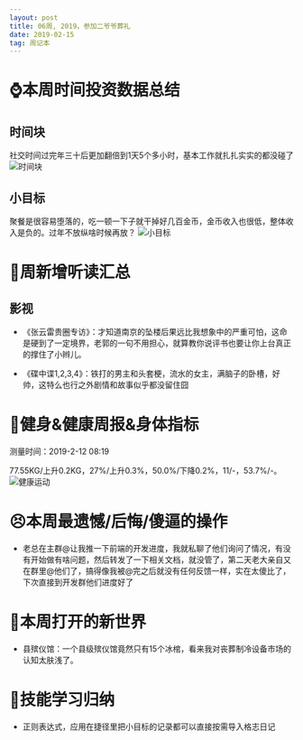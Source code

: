 ```yaml
---
layout: post
title: 06周, 2019，参加二爷爷葬礼
date: 2019-02-15
tag: 周记本
---
```


# ⌚️本周时间投资数据总结

## 时间块

社交时间过完年三十后更加翻倍到1天5个多小时，基本工作就扎扎实实的都没碰了
![时间块](https://upload-images.jianshu.io/upload_images/10043074-897a149613c3d1fc.png?imageMogr2/auto-orient/strip%7CimageView2/2/w/1240)

## 小目标
聚餐是很容易堕落的，吃一顿一下子就干掉好几百金币，金币收入也很低，整体收入是负的。过年不放纵啥时候再放？
![小目标](https://upload-images.jianshu.io/upload_images/10043074-32dde546ea127bd6.png?imageMogr2/auto-orient/strip%7CimageView2/2/w/1240)

# 📖周新增听读汇总

## 影视

- 《张云雷贵圈专访》：才知道南京的坠楼后果远比我想象中的严重可怕，这命是硬到了一定境界，老郭的一句不用担心，就算教你说评书也要让你上台真正的撑住了小辫儿。

- 《碟中谍1,2,3,4》：铁打的男主和头套梗，流水的女主，满脑子的卧槽，好帅，这特么也行之外剧情和故事似乎都没留住囧

# 👊健身&健康周报&身体指标

测量时间：2019-2-12 08:19

77.55KG/上升0.2KG，27%/上升0.3%，50.0%/下降0.2%，11/-，53.7%/-。
![健康运动](https://upload-images.jianshu.io/upload_images/10043074-d5bf5038342546b1.png?imageMogr2/auto-orient/strip%7CimageView2/2/w/1240)


# 😣本周最遗憾/后悔/傻逼的操作

- 老总在主群@让我推一下前端的开发进度，我就私聊了他们询问了情况，有没有开始做有啥问题，然后转发了一下相关文档，就没管了，第二天老大亲自又在群里@他们了，搞得像我被@完之后就没有任何反馈一样，实在太傻比了，下次直接到开发群他们进度好了

# 🦖本周打开的新世界

- 县殡仪馆：一个县级殡仪馆竟然只有15个冰棺，看来我对丧葬制冷设备市场的认知太肤浅了。

# 🔧技能学习归纳

- 正则表达式，应用在捷径里把小目标的记录都可以直接按需导入格志日记
